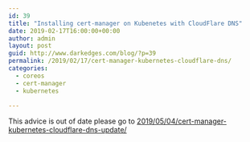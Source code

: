 ```yaml
---
id: 39
title: "Installing cert-manager on Kubenetes with CloudFlare DNS"
date: 2019-02-17T16:00:00+00:00
author: admin
layout: post
guid: http://www.darkedges.com/blog/?p=39
permalink: /2019/02/17/cert-manager-kubernetes-cloudflare-dns/
categories:
  - coreos
  - cert-manager
  - kubernetes
  
---
```

This advice is out of date please go to [2019/05/04/cert-manager-kubernetes-cloudflare-dns-update/](2019/05/04/cert-manager-kubernetes-cloudflare-dns-update/) 
